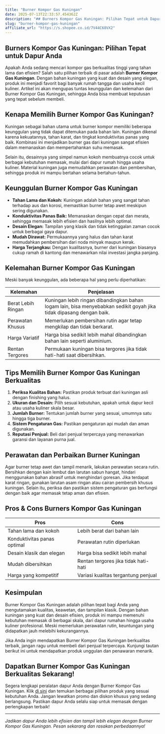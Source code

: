 ```yaml
---
title: "Burner Kompor Gas Kuningan"
date: 2025-07-13T22:33:57.454362Z
description: "## Burners Kompor Gas Kuningan: Pilihan Tepat untuk Dapur Anda..."
slug: "burner-kompor-gas-kuningan"
affiliate_url: "https://s.shopee.co.id/7V44C68VX2"
---
```

## Burners Kompor Gas Kuningan: Pilihan Tepat untuk Dapur Anda

Apakah Anda sedang mencari kompor gas berkualitas tinggi yang tahan lama dan efisien? Salah satu pilihan terbaik di pasar adalah **Burner Kompor Gas Kuningan**. Dengan bahan kuningan yang kuat dan desain yang elegan, produk ini menjadi favorit bagi banyak rumah tangga dan usaha kecil kuliner. Artikel ini akan mengupas tuntas keunggulan dan kelemahan dari Burner Kompor Gas Kuningan, sehingga Anda bisa membuat keputusan yang tepat sebelum membeli.

## Kenapa Memilih Burner Kompor Gas Kuningan?

Kuningan sebagai bahan utama untuk burner kompor memiliki beberapa keunggulan yang tidak dapat ditemukan pada bahan lain. Kuningan dikenal karena kekuatannya, tahan karat, dan tingkat konduktivitas panas yang baik. Kombinasi ini menjadikan burner gas dari kuningan sangat efisien dalam memanaskan dan mempertahankan suhu memasak.

Selain itu, desainnya yang simpel namun kokoh membuatnya cocok untuk berbagai kebutuhan memasak, mulai dari dapur rumah hingga usaha kuliner. Material kuningan juga memudahkan perawatan dan pembersihan, sehingga produk ini mampu bertahan selama bertahun-tahun.

## Keunggulan Burner Kompor Gas Kuningan

- **Tahan Lama dan Kokoh:** Kuningan adalah bahan yang sangat tahan terhadap aus dan korosi, memastikan burner tetap awet meskipun sering digunakan.
- **Konduktivitas Panas Baik:** Memanaskan dengan cepat dan merata, sehingga memasak lebih efisien dan hasilnya lebih optimal.
- **Desain Elegan:** Tampilan yang klasik dan tidak ketinggalan zaman cocok untuk berbagai gaya dapur.
- **Mudah Dirawat:** Permukaannya yang halus dan tahan karat memudahkan pembersihan dari noda minyak maupun kerak.
- **Harga Terjangkau:** Dengan kualitasnya, burner dari kuningan biasanya cukup ramah di kantong dan menawarkan nilai investasi jangka panjang.

## Kelemahan Burner Kompor Gas Kuningan

Meski banyak keunggulan, ada beberapa hal yang perlu diperhatikan:

| Kelemahan                  | Penjelasan                                               |
|----------------------------|----------------------------------------------------------|
| Berat Lebih Ringan        | Kuningan lebih ringan dibandingkan bahan logam lain, bisa menyebabkan sedikit goyah jika tidak dipasang dengan baik. |
| Perawatan Khusus          | Memerlukan pembersihan rutin agar tetap mengkilap dan tidak berkarat. |
| Harga Variatif            | Harga bisa sedikit lebih mahal dibandingkan bahan lain seperti aluminium. |
| Rentan Tergores            | Permukaan kuningan bisa tergores jika tidak hati-hati saat dibersihkan. |

## Tips Memilih Burner Kompor Gas Kuningan Berkualitas

1. **Periksa Kualitas Bahan:** Pastikan produk terbuat dari kuningan asli dengan finishing yang halus.
2. **Ukuran dan Desain:** Pilih sesuai kebutuhan, apakah untuk dapur kecil atau usaha kuliner skala besar.
3. **Jumlah Burner:** Tentukan jumlah burner yang sesuai, umumnya satu hingga tiga burner.
4. **Sistem Pengaturan Gas:** Pastikan pengaturan api mudah dan aman digunakan.
5. **Reputasi Penjual:** Beli dari penjual terpercaya yang menawarkan garansi dan layanan purna jual.

## Perawatan dan Perbaikan Burner Kuningan

Agar burner tetap awet dan tampil menarik, lakukan perawatan secara rutin. Bersihkan dengan kain lembut dan larutan sabun hangat, hindari menggunakan bahan abrasif untuk menghindari goresan. Jika terdapat karat ringan, gunakan larutan asam ringan atau cairan pembersih khusus kuningan. Selain itu, periksa dan pastikan sistem pengaturan gas berfungsi dengan baik agar memasak tetap aman dan efisien.

## Pros & Cons Burners Kompor Gas Kuningan

| **Pros**                         | **Cons**                                       |
|----------------------------------|------------------------------------------------|
| Tahan lama dan kokoh            | Lebih berat dari bahan lain                   |
| Konduktivitas panas optimal     | Perawatan rutin diperlukan                    |
| Desain klasik dan elegan        | Harga bisa sedikit lebih mahal               |
| Mudah dibersihkan               | Rentan tergores jika tidak hati-hati        |
| Harga yang kompetitif           | Variasi kualitas tergantung penjual         |

## Kesimpulan

Burner Kompor Gas Kuningan adalah pilihan tepat bagi Anda yang mengutamakan kualitas, keawetan, dan tampilan klasik. Dengan bahan kuningan yang kuat dan desain efisien, produk ini mampu memenuhi kebutuhan memasak di berbagai skala, dari dapur rumahan hingga usaha kuliner profesional. Meski memerlukan perawatan rutin, keuntungan yang didapatkan jauh melebihi kekurangannya.

Jika Anda ingin mendapatkan Burner Kompor Gas Kuningan berkualitas terbaik, jangan ragu untuk membeli dari penjual terpercaya. Kunjungi tautan berikut ini untuk mendapatkan produk unggulan dan penawaran menarik.

## Dapatkan Burner Kompor Gas Kuningan Berkualitas Sekarang!

Segera lengkapi peralatan dapur Anda dengan Burner Kompor Gas Kuningan. Klik [di sini](https://s.shopee.co.id/7V44C68VX2) dan temukan berbagai pilihan produk yang sesuai kebutuhan Anda. Jangan lewatkan promo dan diskon khusus yang sedang berlangsung. Pastikan dapur Anda selalu siap untuk memasak dengan perlengkapan terbaik!

---

*Jadikan dapur Anda lebih efisien dan tampil lebih elegan dengan Burner Kompor Gas Kuningan. Pesan sekarang dan rasakan perbedaannya!*
